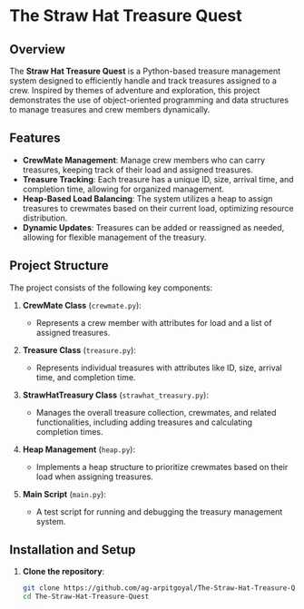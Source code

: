 # The Straw Hat Treasure Quest

## Overview

The **Straw Hat Treasure Quest** is a Python-based treasure management system designed to efficiently handle and track treasures assigned to a crew. Inspired by themes of adventure and exploration, this project demonstrates the use of object-oriented programming and data structures to manage treasures and crew members dynamically.

## Features

- **CrewMate Management**: Manage crew members who can carry treasures, keeping track of their load and assigned treasures.
- **Treasure Tracking**: Each treasure has a unique ID, size, arrival time, and completion time, allowing for organized management.
- **Heap-Based Load Balancing**: The system utilizes a heap to assign treasures to crewmates based on their current load, optimizing resource distribution.
- **Dynamic Updates**: Treasures can be added or reassigned as needed, allowing for flexible management of the treasury.

## Project Structure

The project consists of the following key components:

1. **CrewMate Class** (`crewmate.py`):
   - Represents a crew member with attributes for load and a list of assigned treasures.

2. **Treasure Class** (`treasure.py`):
   - Represents individual treasures with attributes like ID, size, arrival time, and completion time.

3. **StrawHatTreasury Class** (`strawhat_treasury.py`):
   - Manages the overall treasure collection, crewmates, and related functionalities, including adding treasures and calculating completion times.

4. **Heap Management** (`heap.py`):
   - Implements a heap structure to prioritize crewmates based on their load when assigning treasures.

5. **Main Script** (`main.py`):
   - A test script for running and debugging the treasury management system.

## Installation and Setup

1. **Clone the repository**:
   ```bash
   git clone https://github.com/ag-arpitgoyal/The-Straw-Hat-Treasure-Quest.git
   cd The-Straw-Hat-Treasure-Quest
